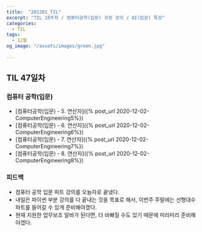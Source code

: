 ```yaml
---
title:  "201201_TIL"
excerpt: "TIL 10주차 / 컴퓨터공학(입문) 과정 강의 / AI(입문) 특강"
categories:
  - TIL
tags:
  - 12월
og_image: "/assets/images/green.jpg"
  
---
```

## TIL 47일차

### 컴퓨터 공학(입문)
- [컴퓨터공학(입문) - 5. 연산자]({% post_url 2020-12-02-ComputerEngineering5%})
- [컴퓨터공학(입문) - 6. 연산자]({% post_url 2020-12-02-ComputerEngineering6%})
- [컴퓨터공학(입문) - 7. 연산자]({% post_url 2020-12-02-ComputerEngineering7%})
- [컴퓨터공학(입문) - 8. 연산자]({% post_url 2020-12-02-ComputerEngineering8%})



### 피드백
- 컴퓨터 공학 입문 파트 강의를 오늘자로 끝냈다.
- 내일은 파이썬 부분 강의를 다 끝내는 것을 목표로 해서, 이번주 주말에는 선형대수 파트를 들어갈 수 있게 준비해야겠다.
- 현재 지원한 업무보조 알바가 된다면, 더 바빠질 수도 있기 때문에 미리미리 준비해야겠다.

